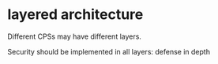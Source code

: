 # layered architecture

Different CPSs may have different layers.

Security should be implemented in all layers: defense in depth
